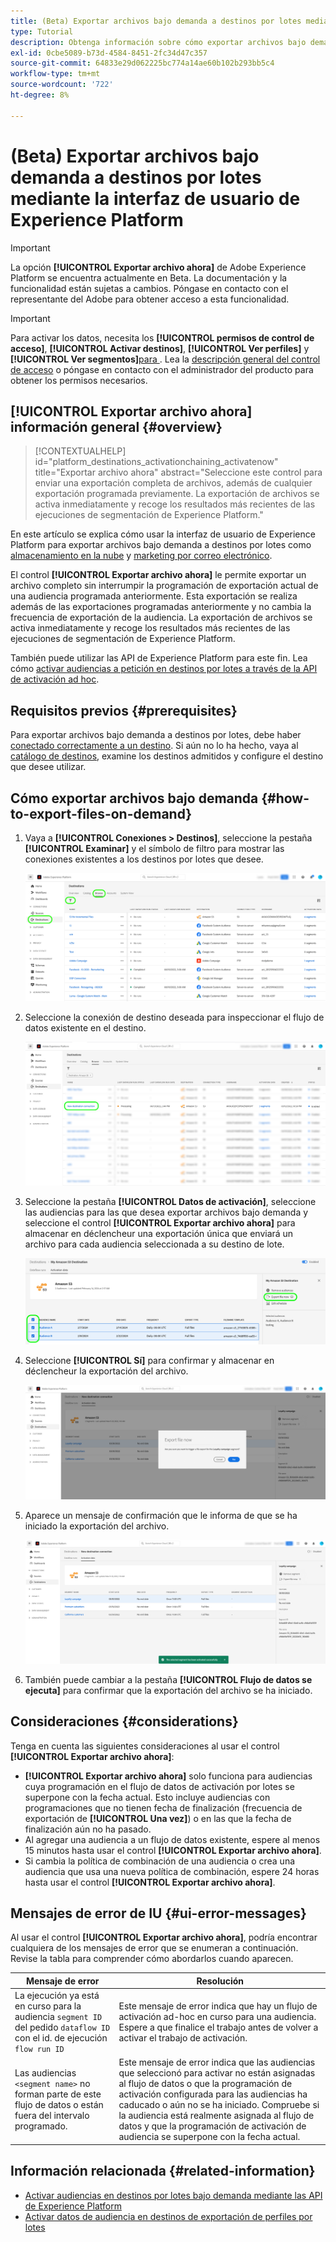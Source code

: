 ```yaml
---
title: (Beta) Exportar archivos bajo demanda a destinos por lotes mediante la interfaz de usuario de Experience Platform
type: Tutorial
description: Obtenga información sobre cómo exportar archivos bajo demanda a destinos por lotes mediante la interfaz de usuario de Experience Platform.
exl-id: 0cbe5089-b73d-4584-8451-2fc34d47c357
source-git-commit: 64833e29d062225bc774a14ae60b102b293bb5c4
workflow-type: tm+mt
source-wordcount: '722'
ht-degree: 8%

---
```


# (Beta) Exportar archivos bajo demanda a destinos por lotes mediante la interfaz de usuario de Experience Platform

>[!IMPORTANT]
>
>La opción **[!UICONTROL Exportar archivo ahora]** de Adobe Experience Platform se encuentra actualmente en Beta. La documentación y la funcionalidad están sujetas a cambios.
>Póngase en contacto con el representante del Adobe para obtener acceso a esta funcionalidad.

>[!IMPORTANT]
> 
>Para activar los datos, necesita los **[!UICONTROL permisos de control de acceso]**, **[!UICONTROL Activar destinos]**, **[!UICONTROL Ver perfiles]** y **[!UICONTROL Ver segmentos]**[para ](/help/access-control/home.md#permissions). Lea la [descripción general del control de acceso](/help/access-control/ui/overview.md) o póngase en contacto con el administrador del producto para obtener los permisos necesarios.

## **[!UICONTROL Exportar archivo ahora]** información general {#overview}

>[!CONTEXTUALHELP]
>id="platform_destinations_activationchaining_activatenow"
>title="Exportar archivo ahora"
>abstract="Seleccione este control para enviar una exportación completa de archivos, además de cualquier exportación programada previamente. La exportación de archivos se activa inmediatamente y recoge los resultados más recientes de las ejecuciones de segmentación de Experience Platform."

En este artículo se explica cómo usar la interfaz de usuario de Experience Platform para exportar archivos bajo demanda a destinos por lotes como [almacenamiento en la nube](/help/destinations/catalog/cloud-storage/overview.md) y [marketing por correo electrónico](/help/destinations/catalog/email-marketing/overview.md).

El control **[!UICONTROL Exportar archivo ahora]** le permite exportar un archivo completo sin interrumpir la programación de exportación actual de una audiencia programada anteriormente. Esta exportación se realiza además de las exportaciones programadas anteriormente y no cambia la frecuencia de exportación de la audiencia. La exportación de archivos se activa inmediatamente y recoge los resultados más recientes de las ejecuciones de segmentación de Experience Platform.

También puede utilizar las API de Experience Platform para este fin. Lea cómo [activar audiencias a petición en destinos por lotes a través de la API de activación ad hoc](/help/destinations/api/ad-hoc-activation-api.md).

## Requisitos previos {#prerequisites}

Para exportar archivos bajo demanda a destinos por lotes, debe haber [conectado correctamente a un destino](./connect-destination.md). Si aún no lo ha hecho, vaya al [catálogo de destinos](../catalog/overview.md), examine los destinos admitidos y configure el destino que desee utilizar.

## Cómo exportar archivos bajo demanda {#how-to-export-files-on-demand}

1. Vaya a **[!UICONTROL Conexiones > Destinos]**, seleccione la pestaña **[!UICONTROL Examinar]** y el símbolo de filtro para mostrar las conexiones existentes a los destinos por lotes que desee.

   ![Imagen que resalta cómo llegar a la ficha Examinar y filtrar los flujos de datos existentes.](../assets/ui/activate-on-demand/browse-tab.png)

2. Seleccione la conexión de destino deseada para inspeccionar el flujo de datos existente en el destino.

   ![Imagen que resalta un flujo de datos filtrado.](../assets/ui/activate-on-demand/filtered-dataflow.png)

3. Seleccione la pestaña **[!UICONTROL Datos de activación]**, seleccione las audiencias para las que desea exportar archivos bajo demanda y seleccione el control **[!UICONTROL Exportar archivo ahora]** para almacenar en déclencheur una exportación única que enviará un archivo para cada audiencia seleccionada a su destino de lote.

   ![Imagen que resalta el botón Exportar archivo ahora.](../assets/ui/activate-on-demand/bulk-export-file-now.png)

4. Seleccione **[!UICONTROL Sí]** para confirmar y almacenar en déclencheur la exportación del archivo.

   ![Imagen que muestra el cuadro de diálogo de confirmación Exportar archivo ahora.](../assets/ui/activate-on-demand/confirm-activation.png)

5. Aparece un mensaje de confirmación que le informa de que se ha iniciado la exportación del archivo.

   ![Imagen que muestra la confirmación de la activación ad hoc correcta.](../assets/ui/activate-on-demand/ad-hoc-success.png)

6. También puede cambiar a la pestaña **[!UICONTROL Flujo de datos se ejecuta]** para confirmar que la exportación del archivo se ha iniciado.

## Consideraciones {#considerations}

Tenga en cuenta las siguientes consideraciones al usar el control **[!UICONTROL Exportar archivo ahora]**:

* **[!UICONTROL Exportar archivo ahora]** solo funciona para audiencias cuya programación en el flujo de datos de activación por lotes se superpone con la fecha actual. Esto incluye audiencias con programaciones que no tienen fecha de finalización (frecuencia de exportación de **[!UICONTROL Una vez]**) o en las que la fecha de finalización aún no ha pasado.
* Al agregar una audiencia a un flujo de datos existente, espere al menos 15 minutos hasta usar el control **[!UICONTROL Exportar archivo ahora]**.
* Si cambia la política de combinación de una audiencia o crea una audiencia que usa una nueva política de combinación, espere 24 horas hasta usar el control **[!UICONTROL Exportar archivo ahora]**.

## Mensajes de error de IU {#ui-error-messages}

Al usar el control **[!UICONTROL Exportar archivo ahora]**, podría encontrar cualquiera de los mensajes de error que se enumeran a continuación. Revise la tabla para comprender cómo abordarlos cuando aparecen.

| Mensaje de error | Resolución |
|---------|----------|
| La ejecución ya está en curso para la audiencia `segment ID` del pedido `dataflow ID` con el id. de ejecución `flow run ID` | Este mensaje de error indica que hay un flujo de activación ad-hoc en curso para una audiencia. Espere a que finalice el trabajo antes de volver a activar el trabajo de activación. |
| Las audiencias `<segment name>` no forman parte de este flujo de datos o están fuera del intervalo programado. | Este mensaje de error indica que las audiencias que seleccionó para activar no están asignadas al flujo de datos o que la programación de activación configurada para las audiencias ha caducado o aún no se ha iniciado. Compruebe si la audiencia está realmente asignada al flujo de datos y que la programación de activación de audiencia se superpone con la fecha actual. |

## Información relacionada {#related-information}

* [Activar audiencias en destinos por lotes bajo demanda mediante las API de Experience Platform](/help/destinations/api/ad-hoc-activation-api.md)
* [Activar datos de audiencia en destinos de exportación de perfiles por lotes](/help/destinations/ui/activate-batch-profile-destinations.md)
